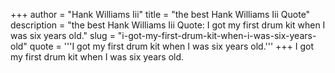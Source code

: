 +++
author = "Hank Williams Iii"
title = "the best Hank Williams Iii Quote"
description = "the best Hank Williams Iii Quote: I got my first drum kit when I was six years old."
slug = "i-got-my-first-drum-kit-when-i-was-six-years-old"
quote = '''I got my first drum kit when I was six years old.'''
+++
I got my first drum kit when I was six years old.

